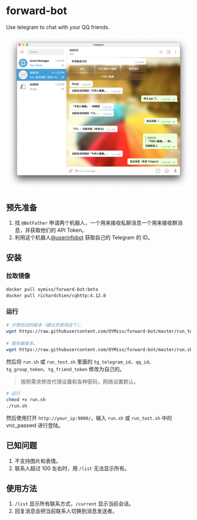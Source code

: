 # forward-bot

Use telegram to chat with your QQ friends.

![效果](/images/12-24.png)

## 预先准备

1. 找 `@BotFather` 申请两个机器人，一个用来接收私聊消息一个用来接收群消息，并获取他们的 API Token。
2. 利用这个机器人[@userinfobot](https://telegram.me/userinfobot) 获取自己的 Telegram 的 ID。

## 安装

### 拉取镜像

```bash
docker pull oymiss/forward-bot:beta
docker pull richardchien/cqhttp:4.12.0
```

### 运行

```bash
# 方便测试的版本（建议先使用这个）。
wget https://raw.githubusercontent.com/OYMiss/forward-bot/master/run_test.sh

# 服务器版本。
wget https://raw.githubusercontent.com/OYMiss/forward-bot/master/run.sh
```

然后将 `run.sh` 或 `run_test.sh` 里面的
`tg_telegram_id`、`qq_id`、`tg_group_token`、`tg_friend_token` 修改为自己的。

> 按照需求修改代理设置和各种密码，网络设置默认。

```bash
# 运行
chmod +x run.sh
./run.sh
```

然后使用打开 `http://your_ip:9000/`，输入 `run.sh` 或 `run_test.sh` 中的 vnc_passwd 进行登陆。

## 已知问题

1. 不支持图片和表情。
2. 联系人超过 100 左右时，用 `/list` 无法显示所有。

## 使用方法

1. `/list` 显示所有联系方式，`/current` 显示当前会话。
2. 回复消息会把当前联系人切换到消息发送者。
